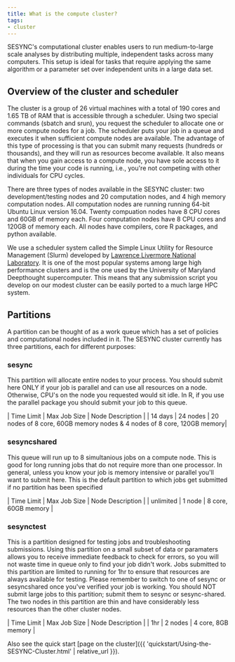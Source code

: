 ```yaml
---
title: What is the compute cluster?
tags:
- cluster
---
```


SESYNC's computational cluster enables users to run medium-to-large scale analyses by distributing multiple, independent tasks across many computers. This setup is ideal for tasks that require applying the same algorithm or a parameter set over independent units in a large data set.

## Overview of the cluster and scheduler

The cluster is a group of 26 virtual machines with a total of 190 cores and 1.65 TB of RAM that is accessible through
a scheduler. Using two special commands (sbatch and srun), you request the scheduler to allocate one or more compute nodes for a job.
The scheduler puts your job in a queue and executes it when sufficient compute nodes are available. The advantage of this type of
processing is that you can submit many requests (hundreds or thousands), and they will run as  resources become available. It also means
that when you gain access to a compute node, you have sole access to it during the time your code is running, i.e., you're not competing with other individuals for CPU cycles. 

There are three types of nodes available in the SESYNC cluster: two development/testing nodes and 20 computation nodes, and 4 high memory computation nodes. All computation nodes are running running 64-bit Ubuntu Linux version 16.04. Twenty compuation nodes have 8 CPU cores and 60GB of memory each. Four computation nodes have 8 CPU cores and 120GB of memory each. All nodes have compilers, core R packages, and python available. 

We use a scheduler system called the Simple Linux Utility for Resource Management (Slurm) developed by [Lawrence Livermore National Laboratory](https://www.llnl.gov/). It is  one of the most popular systems among large high performance clusters and is the one used by the University of Maryland Deepthought supercomputer. This means that any submission script you develop on our modest cluster can be easily ported to a much large HPC system.

## Partitions

A partition can be thought of as a work queue which has a set of policies and computational nodes included in it. The SESYNC cluster
currently has three partitions, each for different purposes:

### sesync

This partition will allocate entire nodes to your process. You should submit here ONLY if your job is parallel and can use all
resources on a node. Otherwise, CPU's on the node you requested would sit idle. In R, if you use the parallel package you should
submit your job to this queue.  

| Time Limit | Max Job Size | Node Description |
| 14 days | 24 nodes | 20 nodes of 8 core, 60GB memory nodes & 4 nodes of 8 core, 120GB memory|

### sesyncshared

This queue will run up to 8 simultanious jobs on a compute node. This is good for long running jobs that do not require more than
one processor. In general, unless you know your job is memory intensive or parallel you'll want to submit here. This is the default
partition to which jobs get submitted if no partition has been specified

| Time Limit | Max Job Size | Node Description |
| unlimited | 1 node | 8 core, 60GB memory |

### sesynctest

This is a partition designed for testing jobs and troubleshooting submissions. Using this partition on a small subset of data or
paramaters allows you to receive immediate feedback to check for errors, so you will not waste time in queue only to find your
job didn't work. Jobs submitted to this partition are limited to running for 1hr to ensure that resources are always available for
testing.  Please remember to switch to one of sesync or sesyncshared once you've verified your job is working. You should NOT submit
large jobs to this partition; submit them to sesync or sesync-shared. The two nodes in this partition are thin and have considerably
less resources than the other cluster nodes. 

| Time Limit | Max Job Size | Node Description |
| 1hr | 2 nodes | 4 core, 8GB memory |

Also see the quick start [page on the cluster]({{ 'quickstart/Using-the-SESYNC-Cluster.html' | relative_url }}).
